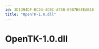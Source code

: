 ```yaml
---
id: 3D1394DF-BC24-4C0C-A78B-E9B7B6EEAB18
title: "OpenTK-1.0.dll"
---
```


<a name="OpenTK-1.0.dll" class="injected"></a>


# OpenTK-1.0.dll
